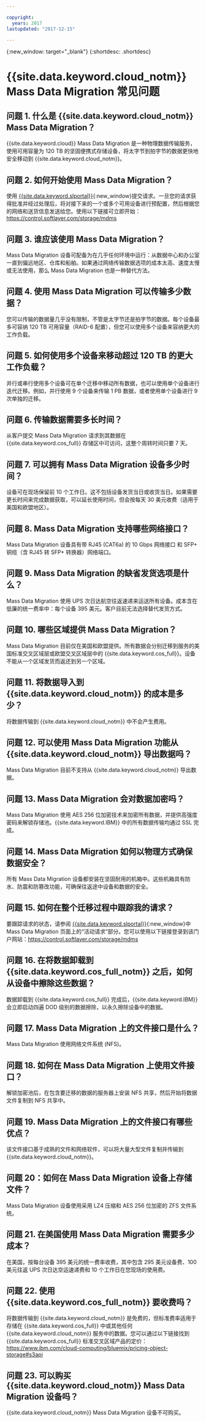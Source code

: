 ```yaml
---

copyright:
  years: 2017
lastupdated: "2017-12-15"

---
```

{:new_window: target="_blank"}
{:shortdesc: .shortdesc}

# {{site.data.keyword.cloud_notm}} Mass Data Migration 常见问题

## 问题 1. 什么是 {{site.data.keyword.cloud_notm}} Mass Data Migration？ 
{{site.data.keyword.cloud}} Mass Data Migration 是一种物理数据传输服务，使用可用容量为 120 TB 的坚固便携式存储设备，将太字节到拍字节的数据更快地安全移动到 {{site.data.keyword.cloud_notm}}。 

## 问题 2. 如何开始使用 Mass Data Migration？ 
使用 [{{site.data.keyword.slportal}}](https://control.softlayer.com/){:new_window}提交请求。一旦您的请求获得批准并经过处理后，将对接下来的一个或多个可用设备进行预配置，然后根据您的网络和送货信息发送给您。使用以下链接可立即开始：https://control.softlayer.com/storage/mdms

## 问题 3. 谁应该使用 Mass Data Migration？ 
Mass Data Migration 设备可配备为在几乎任何环境中运行：从数据中心和办公室一直到偏远地区、仓库和船舶。如果通过网络传输数据选项的成本太高、速度太慢或无法使用，那么 Mass Data Migration 也是一种替代方法。  

## 问题 4. 使用 Mass Data Migration 可以传输多少数据？
您可以传输的数据量几乎没有限制，不管是太字节还是拍字节的数据。每个设备最多可容纳 120 TB 可用容量（RAID-6 配置），但您可以使用多个设备来容纳更大的工作负载。

## 问题 5. 如何使用多个设备来移动超过 120 TB 的更大工作负载？ 
并行或串行使用多个设备可在单个迁移中移动所有数据，也可以使用单个设备进行迭代迁移。例如，并行使用 9 个设备来传输 1 PB 数据，或者使用单个设备进行 9 次单独的迁移。

## 问题 6. 传输数据需要多长时间？ 
从客户提交 Mass Data Migration 请求到其数据在 {{site.data.keyword.cos_full}} 存储区中可访问，这整个周转时间只要 7 天。   

## 问题 7. 可以拥有 Mass Data Migration 设备多少时间？  
设备可在现场保留前 10 个工作日。这不包括设备发货当日或收货当日。如果需要更长时间来完成数据获取，可以延长使用时间，但会按每天 30 美元收费（适用于美国和欧盟地区）。 

## 问题 8. Mass Data Migration 支持哪些网络接口？  
Mass Data Migration 设备具有带 RJ45 (CAT6a) 的 10 Gbps 网络接口 和 SFP+ 铜缆（含 RJ45 转 SFP+ 转换器）网络端口。

## 问题 9. Mass Data Migration 的缺省发货选项是什么？ 
Mass Data Migration 使用 UPS 次日达航空往返速递来运送所有设备。成本含在低廉的统一费率中：每个设备 395 美元。客户目前无法选择替代发货方式。

## 问题 10. 哪些区域提供 Mass Data Migration？ 
Mass Data Migration 目前仅在美国和欧盟提供。所有数据会分别迁移到服务的美国标准交叉区域层或欧盟交叉区域层中的 {{site.data.keyword.cos_full}}。设备不能从一个区域发货而返还到另一个区域。

## 问题 11. 将数据导入到 {{site.data.keyword.cloud_notm}} 的成本是多少？ 
将数据传输到 {{site.data.keyword.cloud_notm}} 中不会产生费用。

## 问题 12. 可以使用 Mass Data Migration 功能从 {{site.data.keyword.cloud_notm}} 导出数据吗？ 
Mass Data Migration 目前不支持从 {{site.data.keyword.cloud_notm}} 导出数据。

## 问题 13. Mass Data Migration 会对数据加密吗？ 
Mass Data Migration 使用 AES 256 位加密技术来加密所有数据，并提供高强度密码来解锁存储池。{{site.data.keyword.IBM}} 中的所有数据传输均通过 SSL 完成。

## 问题 14. Mass Data Migration 如何以物理方式确保数据安全？ 
所有 Mass Data Migration 设备都安装在坚固耐用的机箱中。这些机箱具有防水、防震和防篡改功能，可确保往返途中设备和数据的安全。 

## 问题 15. 如何在整个迁移过程中跟踪我的请求？ 
要跟踪请求的状态，请参阅 [{{site.data.keyword.slportal}}](https://control.softlayer.com/){:new_window}中 Mass Data Migration 页面上的“活动请求”部分。您可以使用以下链接登录到该门户网站：https://control.softlayer.com/storage/mdms

## 问题 16. 在将数据卸载到 {{site.data.keyword.cos_full_notm}} 之后，如何从设备中擦除这些数据？
数据卸载到 {{site.data.keyword.cos_full}} 完成后，{{site.data.keyword.IBM}} 会立即启动四遍 DOD 级别的数据擦除，以永久擦除设备中的数据。 

## 问题 17. Mass Data Migration 上的文件接口是什么？ 
Mass Data Migration 使用网络文件系统 (NFS)。

## 问题 18. 如何在 Mass Data Migration 上使用文件接口？ 
解锁加密池后，在包含要迁移的数据的服务器上安装 NFS 共享，然后开始将数据文件复制到 NFS 共享中。

## 问题 19. Mass Data Migration 上的文件接口有哪些优点？ 
该文件接口基于成熟的文件和网络软件，可以将大量大型文件复制并传输到 {{site.data.keyword.cloud_notm}}。

## 问题 20：如何在 Mass Data Migration 设备上存储文件？ 
Mass Data Migration 设备使用采用 LZ4 压缩和 AES 256 位加密的 ZFS 文件系统。

## 问题 21. 在美国使用 Mass Data Migration 需要多少成本？ 
在美国，按每台设备 395 美元的统一费率收费，其中包含 295 美元设备费、100 美元往返 UPS 次日达空运速递费和 10 个工作日在您现场的使用费。 

## 问题 22. 使用 {{site.data.keyword.cos_full_notm}} 要收费吗？ 
将数据传输到 {{site.data.keyword.cloud_notm}} 是免费的，但标准费率适用于存储在 {{site.data.keyword.cos_full}} 中或其他任何 {{site.data.keyword.cloud_notm}} 服务中的数据。您可以通过以下链接找到 {{site.data.keyword.cos_full}} 标准交叉区域产品的定价：https://www.ibm.com/cloud-computing/bluemix/pricing-object-storage#s3api

## 问题 23. 可以购买 {{site.data.keyword.cloud_notm}} Mass Data Migration 设备吗？ 
{{site.data.keyword.cloud_notm}} Mass Data Migration 设备不可购买。 
